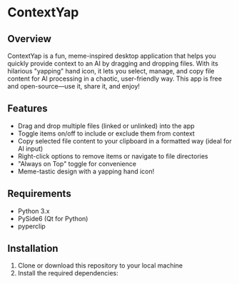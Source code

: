 # ContextYap

## Overview
ContextYap is a fun, meme-inspired desktop application that helps you quickly provide context to an AI by dragging and dropping files. With its hilarious "yapping" hand icon, it lets you select, manage, and copy file content for AI processing in a chaotic, user-friendly way. This app is free and open-source—use it, share it, and enjoy!

## Features
- Drag and drop multiple files (linked or unlinked) into the app
- Toggle items on/off to include or exclude them from context
- Copy selected file content to your clipboard in a formatted way (ideal for AI input)
- Right-click options to remove items or navigate to file directories
- "Always on Top" toggle for convenience
- Meme-tastic design with a yapping hand icon!

## Requirements
- Python 3.x
- PySide6 (Qt for Python)
- pyperclip

## Installation
1. Clone or download this repository to your local machine
2. Install the required dependencies: